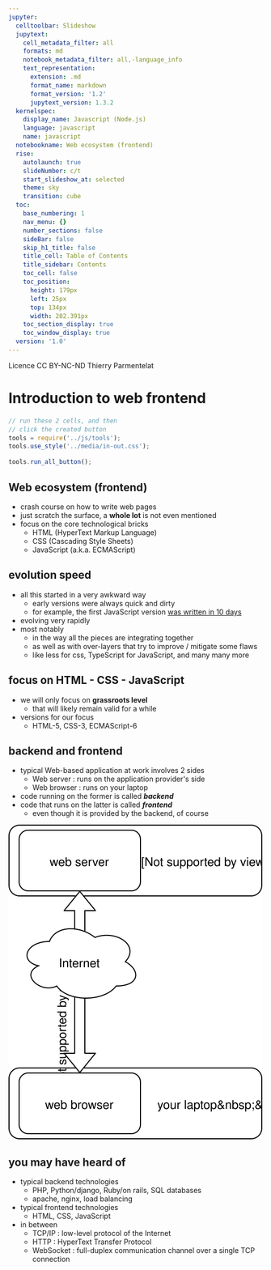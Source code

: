 ```yaml
---
jupyter:
  celltoolbar: Slideshow
  jupytext:
    cell_metadata_filter: all
    formats: md
    notebook_metadata_filter: all,-language_info
    text_representation:
      extension: .md
      format_name: markdown
      format_version: '1.2'
      jupytext_version: 1.3.2
  kernelspec:
    display_name: Javascript (Node.js)
    language: javascript
    name: javascript
  notebookname: Web ecosystem (frontend)
  rise:
    autolaunch: true
    slideNumber: c/t
    start_slideshow_at: selected
    theme: sky
    transition: cube
  toc:
    base_numbering: 1
    nav_menu: {}
    number_sections: false
    sideBar: false
    skip_h1_title: false
    title_cell: Table of Contents
    title_sidebar: Contents
    toc_cell: false
    toc_position:
      height: 179px
      left: 25px
      top: 134px
      width: 202.391px
    toc_section_display: true
    toc_window_display: true
  version: '1.0'
---
```


<div class="licence">
<span>Licence CC BY-NC-ND</span>
<span>Thierry Parmentelat</span>
</div>


# Introduction to web frontend

```javascript
// run these 2 cells, and then 
// click the created button
tools = require('../js/tools');
tools.use_style('../media/in-out.css');
```

```javascript
tools.run_all_button();
```

<!-- #region slideshow={"slide_type": "slide"} -->
## Web ecosystem (frontend)
<!-- #endregion -->

* crash course on how to write web pages  
* just scratch the surface, a **whole lot** is not even mentioned  
* focus on the core technological bricks
  * HTML (HyperText Markup Language)
  * CSS (Cascading Style Sheets)
  * JavaScript (a.k.a. ECMAScript)

<!-- #region slideshow={"slide_type": "slide"} -->
## evolution speed
<!-- #endregion -->

* all this started in a very awkward way
  * early versions were always quick and dirty
  * for example, the first JavaScript version [was written in 10 days](https://thenewstack.io/brendan-eich-on-creating-javascript-in-10-days-and-what-hed-do-differently-today/)
* evolving very rapidly
* most notably
  * in the way all the pieces are integrating together
  * as well as with over-layers that try to improve / mitigate some flaws
  * like less for css, TypeScript for JavaScript, and many many more


<!-- #region slideshow={"slide_type": "slide"} -->
##  focus on HTML - CSS - JavaScript
<!-- #endregion -->

<!-- #region slideshow={"slide_type": ""} -->
* we will only focus on **grassroots level**
  * that will likely remain valid for a while
* versions for our focus
  * HTML-5, CSS-3, ECMAScript-6
<!-- #endregion -->

<!-- #region slideshow={"slide_type": "slide"} -->
## backend and frontend 
<!-- #endregion -->

* typical Web-based application at work involves 2 sides
  * Web server : runs on the application provider's side
  * Web browser : runs on your laptop
* code running on the former is called ***backend*** 
* code that runs on the latter is called ***frontend***
  * even though it is provided by the backend, of course  

<!-- #region slideshow={"slide_type": "slide"} -->
![](../media/client-server.svg)
<!-- #endregion -->

<!-- #region slideshow={"slide_type": "slide"} -->
## you may have heard of
<!-- #endregion -->

<!-- #region slideshow={"slide_type": ""} -->
* typical backend technologies
  * PHP, Python/django, Ruby/on rails, SQL databases
  * apache, nginx, load balancing
* typical frontend technologies
  * HTML, CSS, JavaScript
* in between
  * TCP/IP : low-level protocol of the Internet
  * HTTP : HyperText Transfer Protocol
  * WebSocket : full-duplex communication channel over a single TCP connection 
<!-- #endregion -->
